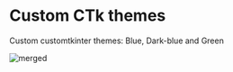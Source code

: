 # Custom CTk themes
 Custom customtkinter themes: Blue, Dark-blue and Green

![merged](https://github.com/rudymohammadbali/Custom-CTk-themes/assets/63475761/15cd5b86-0ee0-4096-ac05-b36fbde70674)
